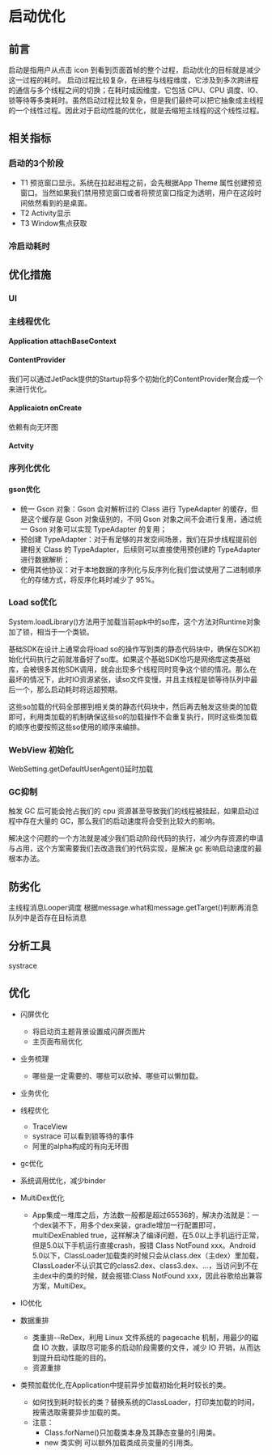 # 启动优化
## 前言
启动是指用户从点击 icon 到看到页面首帧的整个过程，启动优化的目标就是减少这一过程的耗时。
启动过程比较复杂，在进程与线程维度，它涉及到多次跨进程的通信与多个线程之间的切换；在耗时成因维度，它包括 CPU、CPU 调度、IO、锁等待等多类耗时。虽然启动过程比较复杂，但是我们最终可以把它抽象成主线程的一个线性过程。因此对于启动性能的优化，就是去缩短主线程的这个线性过程。

## 相关指标


### 启动的3个阶段
* T1 预览窗口显示。系统在拉起进程之前，会先根据App Theme 属性创建预览窗口。当然如果我们禁用预览窗口或者将预览窗口指定为透明，用户在这段时间依然看到的是桌面。
* T2 Activity显示
* T3 Window焦点获取

### 冷启动耗时
## 优化措施
### UI
### 主线程优化
#### Application attachBaseContext
#### ContentProvider
我们可以通过JetPack提供的Startup将多个初始化的ContentProvider聚合成一个来进行优化。
#### Applicaiotn onCreate
依赖有向无环图
#### Actvity

### 序列化优化
#### gson优化
* 统一 Gson 对象：Gson 会对解析过的 Class 进行 TypeAdapter 的缓存，但是这个缓存是 Gson 对象级别的，不同 Gson 对象之间不会进行复用，通过统一 Gson 对象可以实现 TypeAdapter 的复用；
* 预创建 TypeAdapter：对于有足够的并发空间场景，我们在异步线程提前创建相关 Class 的 TypeAdapter，后续则可以直接使用预创建的 TypeAdapter 进行数据解析；
* 使用其他协议：对于本地数据的序列化与反序列化我们尝试使用了二进制顺序化的存储方式，将反序化耗时减少了 95%。

### Load so优化
System.loadLibrary()方法用于加载当前apk中的so库，这个方法对Runtime对象加了锁，相当于一个类锁。

基础SDK在设计上通常会将load so的操作写到类的静态代码块中，确保在SDK初始化代码执行之前就准备好了so库。如果这个基础SDK恰巧是网络库这类基础库，会被很多其他SDK调用，就会出现多个线程同时竞争这个锁的情况。那么在最坏的情况下，此时IO资源紧张，读so文件变慢，并且主线程是锁等待队列中最后一个，那么启动耗时将远超预期。

这些so加载的代码全部挪到相关类的静态代码块中，然后再去触发这些类的加载即可，利用类加载的机制确保这些so的加载操作不会重复执行，同时这些类加载的顺序也要按照这些so使用的顺序来编排。
###  WebView 初始化
WebSetting.getDefaultUserAgent()延时加载

### GC抑制
触发 GC 后可能会抢占我们的 cpu 资源甚至导致我们的线程被挂起，如果启动过程中存在大量的 GC，那么我们的启动速度将会受到比较大的影响。

解决这个问题的一个方法就是减少我们启动阶段代码的执行，减少内存资源的申请与占用，这个方案需要我们去改造我们的代码实现，是解决 gc 影响启动速度的最根本办法。

## 防劣化
主线程消息Looper调度
根据message.what和message.getTarget()判断再消息队列中是否存在目标消息

## 分析工具
systrace


## 优化

- 闪屏优化
    - 将启动页主题背景设置成闪屏页图片
    - 主页面布局优化


- 业务梳理
    - 哪些是一定需要的、哪些可以砍掉、哪些可以懒加载。
- 业务优化
- 线程优化
    - TraceView
    - systrace 可以看到锁等待的事件
    - 阿里的alpha构成的有向无环图

- gc优化

- 系统调用优化，减少binder

- MultiDex优化

    - App集成一堆库之后，方法数一般都是超过65536的，解决办法就是：一个dex装不下，用多个dex来装，gradle增加一行配置即可，multiDexEnabled true，这样解决了编译问题，在5.0以上手机运行正常，但是5.0以下手机运行直接crash，报错 Class NotFound xxx。Android 5.0以下，ClassLoader加载类的时候只会从class.dex（主dex）里加载，ClassLoader不认识其它的class2.dex、class3.dex、...，当访问到不在主dex中的类的时候，就会报错:Class NotFound xxx，因此谷歌给出兼容方案，MultiDex。


- IO优化
   
- 数据重排
    - 类重排--ReDex，利用 Linux 文件系统的 pagecache 机制，用最少的磁盘 IO 次数，读取尽可能多的启动阶段需要的文件，减少 IO 开销，从而达到提升启动性能的目的。
    - 资源重排

- 类预加载优化,在Application中提前异步加载初始化耗时较长的类。

    - 如何找到耗时较长的类？替换系统的ClassLoader，打印类加载的时间，按需选取需要异步加载的类。
    - 注意：
         - Class.forName()只加载类本身及其静态变量的引用类。
         - new 类实例 可以额外加载类成员变量的引用类。

